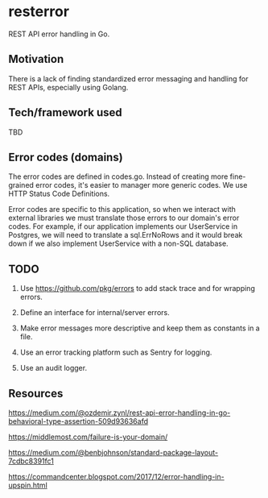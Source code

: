 # resterror
REST API error handling in Go.

## Motivation
There is a lack of finding standardized error messaging and handling for REST APIs, especially using Golang.

## Tech/framework used
TBD

## Error codes (domains)
The error codes are defined in codes.go. Instead of creating more fine-grained error codes, it's easier to manager more generic codes. We use HTTP Status Code Definitions.

Error codes are specific to this application, so when we interact with external libraries we must translate those errors to our domain's error codes. For example, if our application implements our UserService in Postgres, we will need to translate a sql.ErrNoRows and it would break down if we also implement UserService with a non-SQL database.

## TODO
1) Use https://github.com/pkg/errors to add stack trace and for wrapping errors.

2) Define an interface for internal/server errors.

3) Make error messages more descriptive and keep them as constants in a file.

4) Use an error tracking platform such as Sentry for logging.

5) Use an audit logger.

## Resources
https://medium.com/@ozdemir.zynl/rest-api-error-handling-in-go-behavioral-type-assertion-509d93636afd

https://middlemost.com/failure-is-your-domain/

https://medium.com/@benbjohnson/standard-package-layout-7cdbc8391fc1

https://commandcenter.blogspot.com/2017/12/error-handling-in-upspin.html
